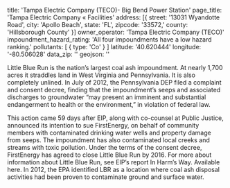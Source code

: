title: 'Tampa Electric Company (TECO)- Big Bend Power Station'
page_title: 'Tampa Electric Company « Facilities'
address: [{
  street: '13031 Wyandotte Road',
  city: 'Apollo Beach',
  state: 'FL',
  zipcode: '33572,'
  county: 'Hillsborough County'
}]
owner_operator: 'Tampa Electric Company (TECO)'
impoundment_hazard_rating: 'All four impoundments have a low hazard ranking.'
pollutants: [
  {
    type: 'Co'
  }
]
latitude: '40.620444'
longitude: '-80.506028'
data_zip: ''
geojson: ''

Little Blue Run is the nation’s largest coal ash impoundment. At nearly 1,700 acres it straddles land in West Virginia and Pennsylvania. It is also completely unlined. In July of 2012, the Pennsylvania DEP filed a complaint and consent decree, finding that the impoundment’s seeps and associated discharges to groundwater “may present an imminent and substantial endangerment to health or the environment,” in violation of federal law.

This action came 59 days after EIP, along with co-counsel at Public Justice, announced its intention to sue FirstEnergy, on behalf of community members with contaminated drinking water wells and property damage from seeps.  The impoundment has also contaminated local creeks and streams with toxic pollution.  Under the terms of the consent decree, FirstEnergy has agreed to close Little Blue Run by 2016. For more about information about Little Blue Run, see EIP’s report In Harm’s Way. Available here. In 2012, the EPA identified LBR as a location where coal ash disposal activities had been proven to contaminate ground and surface water.